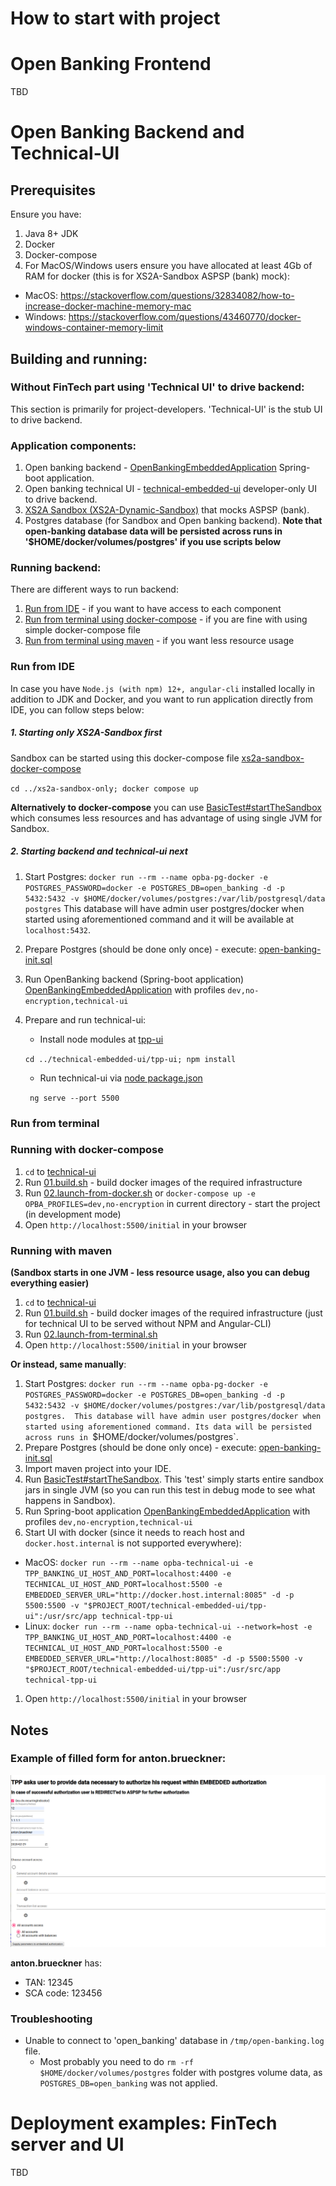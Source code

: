 # How to start with project

# Open Banking Frontend 
TBD

# Open Banking Backend and Technical-UI

## Prerequisites

Ensure you have:
 1. Java 8+ JDK
 1. Docker
 1. Docker-compose
 1. For MacOS/Windows users ensure you have allocated at least 4Gb of RAM for docker (this is for XS2A-Sandbox ASPSP (bank) mock):
  - MacOS: https://stackoverflow.com/questions/32834082/how-to-increase-docker-machine-memory-mac
  - Windows: https://stackoverflow.com/questions/43460770/docker-windows-container-memory-limit

## Building and running:

### Without FinTech part using 'Technical UI' to drive backend:

This section is primarily for project-developers. 'Technical-UI' is the stub UI to drive backend.

### Application components:

 1. Open banking backend - 
 [OpenBankingEmbeddedApplication](../opba-embedded-starter/src/main/java/de/adorsys/opba/starter/OpenBankingEmbeddedApplication.java) 
 Spring-boot application.
 1. Open banking technical UI - [technical-embedded-ui](../technical-embedded-ui) developer-only UI to drive backend.
 1. [XS2A Sandbox (XS2A-Dynamic-Sandbox)](../how-to-start-with-project/xs2a-sandbox-only/docker-compose.yml) that mocks ASPSP (bank).
 1. Postgres database (for Sandbox and Open banking backend). 
 **Note that open-banking database data will be persisted across runs in '$HOME/docker/volumes/postgres' if you use scripts below**

### Running backend:
 
There are different ways to run backend:
 1. [Run from IDE](#run-from-ide) - if you want to have access to each component
 1. [Run from terminal using docker-compose](#running-with-docker-compose) - if you are fine with using simple docker-compose file
 1. [Run from terminal using maven](#running-with-maven) - if you want less resource usage

### Run from IDE
In case you have `Node.js (with npm) 12+, angular-cli` installed locally in addition to JDK and Docker, and you want to run 
application directly from IDE, you can follow steps below:

##### 1. Starting only XS2A-Sandbox first

Sandbox can be started using this docker-compose file [xs2a-sandbox-docker-compose](../how-to-start-with-project/xs2a-sandbox-only/docker-compose.yml)

 `cd ../xs2a-sandbox-only; docker compose up`

**Alternatively to docker-compose** you can use 
[BasicTest#startTheSandbox](../opba-protocols/sandboxes/xs2a-sandbox/src/test/java/de/adorsys/opba/protocol/xs2a/testsandbox/BasicTest.java)
which consumes less resources and has advantage of using single JVM for Sandbox.

##### 2. Starting backend and technical-ui next

 1. Start Postgres: `docker run --rm --name opba-pg-docker -e POSTGRES_PASSWORD=docker -e POSTGRES_DB=open_banking -d -p 5432:5432 -v $HOME/docker/volumes/postgres:/var/lib/postgresql/data postgres`
 This database will have admin user postgres/docker when started using aforementioned command and it will be available at `localhost:5432`.
 1. Prepare Postgres (should be done only once) - execute: [open-banking-init.sql](../opba-db/src/main/resources/init.sql) 
 1. Run OpenBanking backend (Spring-boot application) [OpenBankingEmbeddedApplication](../opba-embedded-starter/src/main/java/de/adorsys/opba/starter/OpenBankingEmbeddedApplication.java) 
 with profiles `dev,no-encryption,technical-ui`
 1. Prepare and run technical-ui:
    - Install node modules at [tpp-ui](../technical-embedded-ui/tpp-ui/) 
    
    `cd ../technical-embedded-ui/tpp-ui; npm install`
    - Run technical-ui via [node package.json](../technical-embedded-ui/tpp-ui/package.json)
    
    ` ng serve --port 5500`
 
### Run from terminal

### Running with docker-compose

  1. `cd` to [technical-ui](technical-ui)
  1. Run [01.build.sh](technical-ui/01.build.sh) - build docker images of the required infrastructure
  1. Run [02.launch-from-docker.sh](technical-ui/02.launch-from-docker.sh) or `docker-compose up -e OPBA_PROFILES=dev,no-encryption` in current directory - start the project (in development mode)
  1. Open `http://localhost:5500/initial` in your browser
  
### Running with maven 
**(Sandbox starts in one JVM - less resource usage, also you can debug everything easier)**
  
  1. `cd` to [technical-ui](technical-ui)
  1. Run [01.build.sh](technical-ui/01.build.sh) - build docker images of the required infrastructure (just for technical UI to be served without NPM and Angular-CLI)
  1. Run [02.launch-from-terminal.sh](technical-ui/02.launch-from-terminal.sh)
  1. Open `http://localhost:5500/initial` in your browser
  
  **Or instead, same manually**:
  
  1. Start Postgres: `docker run --rm --name opba-pg-docker -e POSTGRES_PASSWORD=docker -e POSTGRES_DB=open_banking -d -p 5432:5432 -v $HOME/docker/volumes/postgres:/var/lib/postgresql/data postgres. 
  This database will have admin user postgres/docker when started using aforementioned command. Its data will be persisted
  across runs in `$HOME/docker/volumes/postgres`.
  1. Prepare Postgres (should be done only once) - execute: [open-banking-init.sql](../opba-db/src/main/resources/init.sql) 
  1. Import maven project into your IDE. 
  1. Run [BasicTest#startTheSandbox](../opba-protocols/sandboxes/xs2a-sandbox/src/test/java/de/adorsys/opba/protocol/xs2a/testsandbox/BasicTest.java). 
  This 'test' simply starts entire sandbox jars in single JVM (so you can run this test in debug mode to see what happens in Sandbox).
  1. Run Spring-boot application [OpenBankingEmbeddedApplication](../opba-embedded-starter/src/main/java/de/adorsys/opba/starter/OpenBankingEmbeddedApplication.java) 
  with profiles `dev,no-encryption,technical-ui`
  1. Start UI with docker (since it needs to reach host and `docker.host.internal` is not supported everywhere):
   - MacOS:
   `docker run --rm --name opba-technical-ui -e TPP_BANKING_UI_HOST_AND_PORT=localhost:4400 -e TECHNICAL_UI_HOST_AND_PORT=localhost:5500 -e EMBEDDED_SERVER_URL="http://docker.host.internal:8085" -d -p 5500:5500 -v "$PROJECT_ROOT/technical-embedded-ui/tpp-ui":/usr/src/app technical-tpp-ui`
   - Linux:
    `docker run --rm --name opba-technical-ui --network=host -e TPP_BANKING_UI_HOST_AND_PORT=localhost:4400 -e TECHNICAL_UI_HOST_AND_PORT=localhost:5500 -e EMBEDDED_SERVER_URL="http://localhost:8085" -d -p 5500:5500 -v "$PROJECT_ROOT/technical-embedded-ui/tpp-ui":/usr/src/app technical-tpp-ui`
  1. Open `http://localhost:5500/initial` in your browser

## Notes

### Example of filled form for anton.brueckner:

![Embedded authorization form](images/embedded-anton-brueckner.png)

**anton.brueckner** has:
 - TAN: 12345 
 - SCA code: 123456
 
 ### Troubleshooting
 
  - Unable to connect to 'open_banking' database in `/tmp/open-banking.log` file. 
     - Most probably you need to do `rm -rf $HOME/docker/volumes/postgres` folder with postgres volume data,
       as `POSTGRES_DB=open_banking` was not applied.


# Deployment examples: FinTech server and UI
TBD

